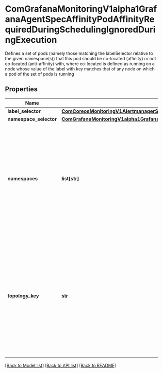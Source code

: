 # ComGrafanaMonitoringV1alpha1GrafanaAgentSpecAffinityPodAffinityRequiredDuringSchedulingIgnoredDuringExecution

Defines a set of pods (namely those matching the labelSelector relative to the given namespace(s)) that this pod should be co-located (affinity) or not co-located (anti-affinity) with, where co-located is defined as running on a node whose value of the label with key <topologyKey> matches that of any node on which a pod of the set of pods is running
## Properties
Name | Type | Description | Notes
------------ | ------------- | ------------- | -------------
**label_selector** | [**ComCoreosMonitoringV1AlertmanagerSpecAffinityPodAffinityPodAffinityTermLabelSelector**](ComCoreosMonitoringV1AlertmanagerSpecAffinityPodAffinityPodAffinityTermLabelSelector.md) |  | [optional] 
**namespace_selector** | [**ComGrafanaMonitoringV1alpha1GrafanaAgentSpecAffinityPodAffinityPodAffinityTermNamespaceSelector**](ComGrafanaMonitoringV1alpha1GrafanaAgentSpecAffinityPodAffinityPodAffinityTermNamespaceSelector.md) |  | [optional] 
**namespaces** | **list[str]** | namespaces specifies a static list of namespace names that the term applies to. The term is applied to the union of the namespaces listed in this field and the ones selected by namespaceSelector. null or empty namespaces list and null namespaceSelector means \&quot;this pod&#39;s namespace\&quot;. | [optional] 
**topology_key** | **str** | This pod should be co-located (affinity) or not co-located (anti-affinity) with the pods matching the labelSelector in the specified namespaces, where co-located is defined as running on a node whose value of the label with key topologyKey matches that of any node on which any of the selected pods is running. Empty topologyKey is not allowed. | 

[[Back to Model list]](../README.md#documentation-for-models) [[Back to API list]](../README.md#documentation-for-api-endpoints) [[Back to README]](../README.md)


